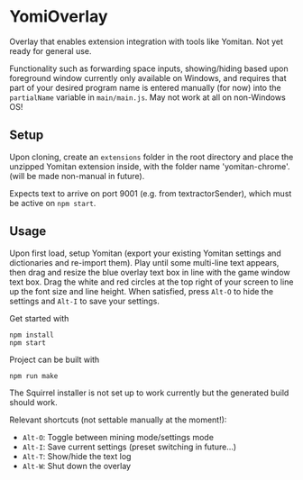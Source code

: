 # YomiOverlay
Overlay that enables extension integration with tools like Yomitan. Not yet ready for general use.

Functionality such as forwarding space inputs, showing/hiding based upon foreground window currently only available on Windows, and requires that part of your desired program name is entered manually (for now) into the `partialName` variable in `main/main.js`. May not work at all on non-Windows OS!

## Setup
Upon cloning, create an `extensions` folder in the root directory and place the unzipped Yomitan extension inside, with the folder name 'yomitan-chrome'. (will be made non-manual in future).

Expects text to arrive on port 9001 (e.g. from  textractorSender), which must be active on `npm start`. 

## Usage
Upon first load, setup Yomitan (export your existing Yomitan settings and dictionaries and re-import them). Play until some multi-line text appears, then drag and resize the blue overlay text box in line with the game window text box. Drag the white and red circles at the top right of your screen to line up the font size and line height. When satisfied, press `Alt-O` to hide the settings and `Alt-I` to save your settings.

Get started with
```shell
npm install
npm start
```
Project can be built with
```shell
npm run make
```
The Squirrel installer is not set up to work currently but the generated build should work.

Relevant shortcuts (not settable manually at the moment!):
 - `Alt-O`: Toggle between mining mode/settings mode
 - `Alt-I`: Save current settings (preset switching in future...)
 - `Alt-T`: Show/hide the text log
 - `Alt-W`: Shut down the overlay
